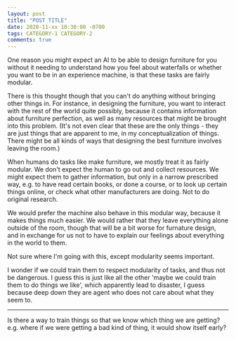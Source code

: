 ```yaml
---
layout: post
title: "POST TITLE"
date: 2020-11-xx 10:30:00 -0700
tags: CATEGORY-1 CATEGORY-2
comments: true
---
```

One reason you might expect an AI to be able to design furniture for you without it needing to understand how you feel about waterfalls or whether you want to be in an experience machine, is that these tasks are fairly modular.

There is this thought though that you can't do anything without bringing other things in. For instance, in designing the furniture, you want to interact with the rest of the world quite possibly, because it contains information about furniture perfection, as well as many resources that might be brought into this problem. (It's not even clear that these are the only things - they are just things that are apparent to me, in my conceptualization of things. There might be all kinds of ways that designing the best furniture involves leaving the room.)

When humans do tasks like make furniture, we mostly treat it as fairly modular. We don't expect the human to go out and collect resources. We might expect them to gather information, but only in a narrow prescribed way, e.g. to have read certain books, or done a course, or to look up certain things online, or check what other manufacturers are doing. Not to do original research.

We would prefer the machine also behave in this modular way, because it makes things much easier. We would rather that they leave everything alone outside of the room, though that will be a bit worse for furnature design, and in exchange for us not to have to explain our feelings about everything in the world to them.

Not sure where I'm going with this, except modularity seems important.

I wonder if we could train them to respect modularity of tasks, and thus not be dangerous. I guess this is just like all the other 'maybe we could train them to do things we like', which apparently lead to disaster, I guess because deep down they are agent who does not care about what they seem to.

***

Is there a way to train things so that we know which thing we are getting? e.g. where if we were getting a bad kind of thing, it would show itself early?
